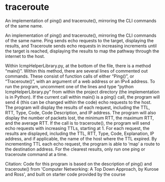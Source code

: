 # traceroute
An implementation of ping() and traceroute(), mirroring the CLI commands of the same name.

An implementation of ping() and traceroute(), mirroring the CLI commands of the same name. Ping sends echo requests to the target, displaying the
results, and Traceroute sends echo requests in increasing increments until the target is reached, displaying the results to map the pathway through the internet to the host.

Within IcmpHelperLibrary.py, at the bottom of the file, there is a method “main()”. Within this method, there are several lines of commented out commands. These consist of function calls of either “Ping()”, or “Traceroute()”, with an argument of a web address or an IPv4 address. To run the program, uncomment one of the lines and type “python IcmpHelperLibrary.py” from within the project directory (the implementation is in Python). If the current call within main() is a ping() call, the program will send 4 (this can be changed within the code) echo requests to the host. The program will display the results of each request, including the TTL, RTT, Type, Code, Code Description, and IP address. The program will also display the number of packets lost, the minimum RTT, the maximum RTT, and the average RTT. If the call is to traceroute(), the program will send echo requests with increasing TTLs, starting at 1. For each request, the results are displayed, including the TTL, RTT, Type, Code, Explanation, IP address, and if applicable, the name of the host where the TTL expired. By incrementing TTL each echo request, the program is able to ‘map’ a route to the destination address. For the clearest results, only run one ping or traceroute command at a time.


Citation: Code for this program is based on the description of ping() and traceroute() from 'Computer
Networking: A Top Down Approach, by Kurose and Ross', and built on starter code provided by the course
